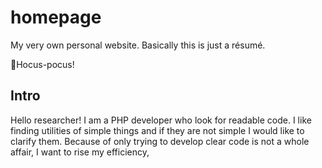 # homepage
My very own personal website. Basically this is just a résumé.

🧙Hocus-pocus!

## Intro
Hello researcher!
I am a PHP developer who look for readable code. 
I like finding utilities of simple things and if they are not simple I would like to clarify them. 
Because of only trying to develop clear code is not a whole affair, I want to rise my efficiency, 

